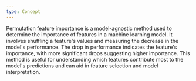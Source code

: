 ```yaml
---
type: Concept
---
```


Permutation feature importance is a model-agnostic method used to determine the importance of features in a machine learning model. It involves shuffling a feature's values and measuring the decrease in the model's performance. The drop in performance indicates the feature's importance, with more significant drops suggesting higher importance. This method is useful for understanding which features contribute most to the model's predictions and can aid in feature selection and model interpretation.